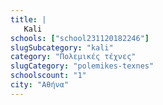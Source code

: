 ```yaml
---
title: |
   Kali
schools: ["school231120182246"]
slugSubcategory: "kali"
category: "Πολεμικές τέχνες"
slugCategory: "polemikes-texnes"
schoolscount: "1"
city: "Αθήνα"
---
```


